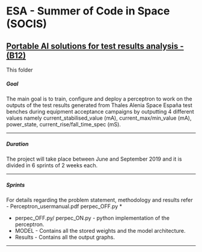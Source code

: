 # ESA - Summer of Code in Space (SOCIS)
## [Portable AI solutions for test results analysis - (B12)](https://socis.esa.int/projects/)

This folder 




##### Goal

The main goal is to train, configure and deploy a perceptron to work on the outputs of the test results generated from Thales Alenia Space España test benches during equipment acceptance campaigns by outputting 4 different values namely current_stabilised_value (mA), current_max/min_value (mA), power_state, current_rise/fall_time_spec (mS).


---

##### Duration

The project will take place between June and September 2019 and it is divided in 6 sprints of 2 weeks each.

---

##### Sprints

For details regarding the problem statement, methodology and results refer - Perceptron_usermanual.pdf
perpec_OFF.py
* 

  * perpec_OFF.py/ perpec_ON.py - python implementation of the perceptron.
  * MODEL - Contains all the stored weights and the model architecture.
  * Results - Contains all the output graphs.
    
---
